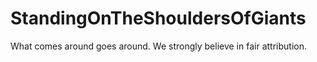 # StandingOnTheShouldersOfGiants
What comes around goes around.  We strongly believe in fair attribution.
